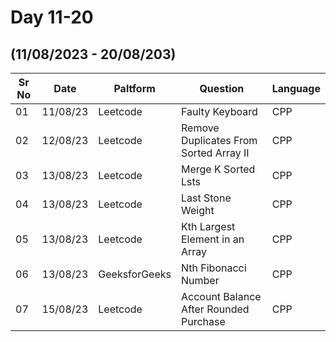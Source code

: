 # Day 11-20
## (11/08/2023 - 20/08/203)

Sr No   |   Date     |  Paltform |              Question          | Language
--------|------------|-----------|---------------------------------|-----------
  01  |  11/08/23  | Leetcode  | Faulty Keyboard | CPP
  02 | 12/08/23 | Leetcode | Remove Duplicates From Sorted Array II | CPP
  03 | 13/08/23 | Leetcode | Merge K Sorted Lsts | CPP
  04 | 13/08/23 | Leetcode | Last Stone Weight | CPP
  05 | 13/08/23 | Leetcode | Kth Largest Element in an Array | CPP
  06 | 13/08/23 | GeeksforGeeks | Nth Fibonacci Number | CPP
  07 | 15/08/23 | Leetcode | Account Balance After Rounded Purchase | CPP
